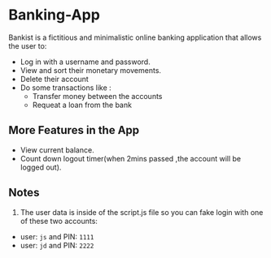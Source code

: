 # Banking-App
Bankist is a fictitious and minimalistic online banking application that allows the user to:
- Log in with a username and password.
- View and sort their monetary movements.
- Delete their account
- Do some transactions like :
  - Transfer money between the accounts
  - Requeat a loan from the bank 
## More Features in the App
- View current balance.
- Count down logout timer(when 2mins passed ,the account will be logged out).
## Notes
1. The user data is inside of the script.js file
  so you can fake login with one of these two accounts:
  - user: `js` and PIN: `1111`
  - user: `jd` and PIN: `2222`



